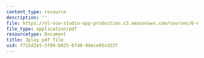 ```yaml
---
content_type: resource
description: ''
file: https://ol-ocw-studio-app-production.s3.amazonaws.com/courses/6-00sc-introduction-to-computer-science-and-programming-spring-2011/f715d2e55f09b0256f489dece03cd22f_K1w2o5i0NGQ.pdf
file_type: application/pdf
resourcetype: Document
title: 3play pdf file
uid: f715d2e5-5f09-b025-6f48-9dece03cd22f
---
```

